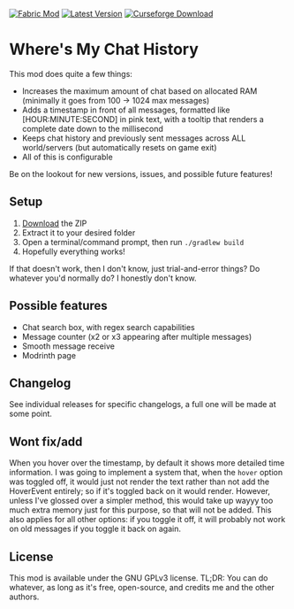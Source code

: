 [![Fabric Mod](https://img.shields.io/badge/modloader-fabric-informational)](https://fabricmc.net/use/)
[![Latest Version](https://img.shields.io/badge/version-1.4.3-brightgreen)](https://github.com/Giggitybyte/ServerChatHistory/releases)
[![Curseforge Download](https://bit.ly/33eX25e)](https://www.curseforge.com/minecraft/mc-mods/wmch)
# Where's My Chat History

This mod does quite a few things:
- Increases the maximum amount of chat based on allocated RAM (minimally it goes from 100 -> 1024 max messages)
- Adds a timestamp in front of all messages, formatted like [HOUR:MINUTE:SECOND] in pink text, with a tooltip that renders a complete date down to the millisecond
- Keeps chat history and previously sent messages across ALL world/servers (but automatically resets on game exit)
- All of this is configurable

Be on the lookout for new versions, issues, and possible future features!

## Setup

1. [Download](https://github.com/mrbuilder1961/WheresMyChatHistory/archive/refs/heads/1.18.x.zip) the ZIP
2. Extract it to your desired folder
3. Open a terminal/command prompt, then run `./gradlew build`
4. Hopefully everything works!

If that doesn't work, then I don't know, just trial-and-error things? Do whatever you'd normally do? I honestly don't know.

## Possible features

- Chat search box, with regex search capabilities
- Message counter (x2 or x3 appearing after multiple messages)
- Smooth message receive
- Modrinth page

## Changelog

See individual releases for specific changelogs, a full one will be made at some point.

## Wont fix/add

When you hover over the timestamp, by default it shows more detailed time information.
I was going to implement a system that, when the `hover` option was toggled off, it would just not render
the text rather than not add the HoverEvent entirely; so if it's toggled back on it would render. However,
unless I've glossed over a simpler method, this would take up wayyy too much extra memory just for this purpose, so that will not be added.
This also applies for all other options: if you toggle it off, it will probably not work on old messages if you toggle it back on again.

## License
This mod is available under the GNU GPLv3 license. TL;DR: You can do whatever, as long as it's free, open-source, and credits me and the other authors.
